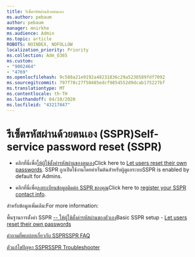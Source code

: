 ```yaml
---
title: รีเซ็ตรหัสผ่านด้วยตนเอง
ms.author: pebaum
author: pebaum
manager: mnirkhe
ms.audience: Admin
ms.topic: article
ROBOTS: NOINDEX, NOFOLLOW
localization_priority: Priority
ms.collection: Adm_O365
ms.custom:
- "9002464"
- "4769"
ms.openlocfilehash: 9c588a21e9192a48231836c29a5238589fdf7092
ms.sourcegitcommit: 797f78c27f50485edcf9854552d9dcab175227bf
ms.translationtype: MT
ms.contentlocale: th-TH
ms.lasthandoff: 04/10/2020
ms.locfileid: "43217847"
---
```

# <a name="self-service-password-reset-sspr"></a><span data-ttu-id="b7d08-102">รีเซ็ตรหัสผ่านด้วยตนเอง (SSPR)</span><span class="sxs-lookup"><span data-stu-id="b7d08-102">Self-service password reset (SSPR)</span></span>

- <span data-ttu-id="b7d08-103">คลิกที่นี่เพื่อ[ให้ผู้ใช้ตั้งค่ารหัสผ่านของตนเอง](https://admin.microsoft.com/Adminportal/Home#/featureexplorer/security/Sspr)</span><span class="sxs-lookup"><span data-stu-id="b7d08-103">Click here to [Let users reset their own passwords](https://admin.microsoft.com/Adminportal/Home#/featureexplorer/security/Sspr).</span></span>  <span data-ttu-id="b7d08-104">SSPR ถูกเปิดใช้งานโดยค่าเริ่มต้นสําหรับผู้ดูแลระบบ</span><span class="sxs-lookup"><span data-stu-id="b7d08-104">SSPR is enabled by default for Admins.</span></span>

- <span data-ttu-id="b7d08-105">คลิกที่นี่เพื่อ[ลงทะเบียนข้อมูลติดต่อ SSPR ของคุณ](https://go.microsoft.com/fwlink/?linkid=849451)</span><span class="sxs-lookup"><span data-stu-id="b7d08-105">Click here to [register your SSPR contact info](https://go.microsoft.com/fwlink/?linkid=849451).</span></span>

<span data-ttu-id="b7d08-106">สําหรับข้อมูลเพิ่มเติม:</span><span class="sxs-lookup"><span data-stu-id="b7d08-106">For more information:</span></span>

<span data-ttu-id="b7d08-107">พื้นฐานการตั้งค่า SSPR [-- ให้ผู้ใช้ตั้งค่ารหัสผ่านของตัวเอง](https://docs.microsoft.com/microsoft-365/admin/add-users/let-users-reset-passwords?view=o365-worldwide)</span><span class="sxs-lookup"><span data-stu-id="b7d08-107">Basic SSPR setup - [Let users reset their own passwords](https://docs.microsoft.com/microsoft-365/admin/add-users/let-users-reset-passwords?view=o365-worldwide)</span></span>

[<span data-ttu-id="b7d08-108">คําถามที่พบบ่อยเกี่ยวกับ SSPR</span><span class="sxs-lookup"><span data-stu-id="b7d08-108">SSPR FAQ</span></span>](https://docs.microsoft.com/azure/active-directory/authentication/active-directory-passwords-faq)

[<span data-ttu-id="b7d08-109">ตัวแก้ไขปัญหา SSPR</span><span class="sxs-lookup"><span data-stu-id="b7d08-109">SSPR Troubleshooter</span></span>](https://docs.microsoft.com/azure/active-directory/authentication/active-directory-passwords-troubleshoot)

